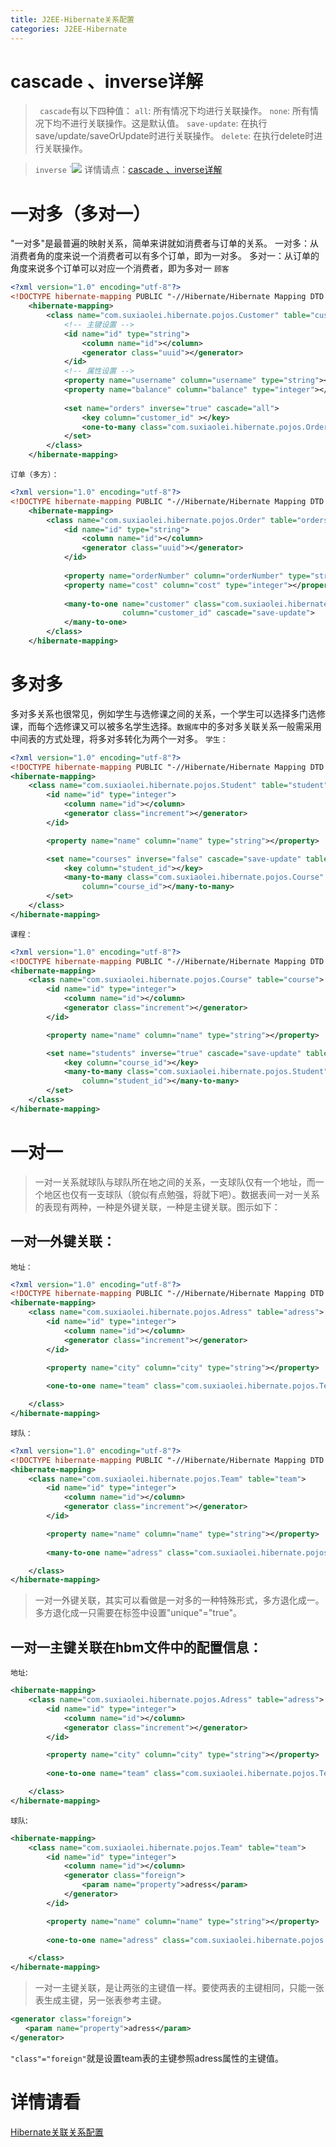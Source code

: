 ```yaml
---
title: J2EE-Hibernate关系配置
categories: J2EE-Hibernate
---
```

# cascade 、inverse详解
>` cascade`有以下四种值：
`all`: 所有情况下均进行关联操作。
`none`: 所有情况下均不进行关联操作。这是默认值。
`save-update`: 在执行save/update/saveOrUpdate时进行关联操作。
`delete`: 在执行delete时进行关联操作。

>  `inverse`
    `![](J2EE-Hibernate关系配置/inverse.png)
> 详情请点：[cascade 、inverse详解 ](http://blog.sina.com.cn/s/blog_7ffb8dd50101450c.html)


# 一对多（多对一）
"一对多"是最普遍的映射关系，简单来讲就如消费者与订单的关系。
一对多：从消费者角的度来说一个消费者可以有多个订单，即为一对多。
多对一：从订单的角度来说多个订单可以对应一个消费者，即为多对一
`顾客`
``` xml
<?xml version="1.0" encoding="utf-8"?>
<!DOCTYPE hibernate-mapping PUBLIC "-//Hibernate/Hibernate Mapping DTD 3.0//EN" "http://hibernate.sourceforge.net/hibernate-mapping-3.0.dtd">
    <hibernate-mapping>
        <class name="com.suxiaolei.hibernate.pojos.Customer" table="customer">
            <!-- 主键设置 -->
            <id name="id" type="string">
                <column name="id"></column>
                <generator class="uuid"></generator>
            </id>
            <!-- 属性设置 -->
            <property name="username" column="username" type="string"></property>
            <property name="balance" column="balance" type="integer"></property>
            
            <set name="orders" inverse="true" cascade="all">
                <key column="customer_id" ></key>
                <one-to-many class="com.suxiaolei.hibernate.pojos.Order"/>
            </set>
        </class>
    </hibernate-mapping>
```
`订单（多方）：`
``` xml
<?xml version="1.0" encoding="utf-8"?>
<!DOCTYPE hibernate-mapping PUBLIC "-//Hibernate/Hibernate Mapping DTD 3.0//EN" "http://hibernate.sourceforge.net/hibernate-mapping-3.0.dtd">
    <hibernate-mapping>
        <class name="com.suxiaolei.hibernate.pojos.Order" table="orders">
            <id name="id" type="string">
                <column name="id"></column>
                <generator class="uuid"></generator>
            </id>
            
            <property name="orderNumber" column="orderNumber" type="string"></property>
            <property name="cost" column="cost" type="integer"></property>
            
            <many-to-one name="customer" class="com.suxiaolei.hibernate.pojos.Customer" 
                         column="customer_id" cascade="save-update">
            </many-to-one>        
        </class>
    </hibernate-mapping>
```
# 多对多
多对多关系也很常见，例如学生与选修课之间的关系，一个学生可以选择多门选修课，而每个选修课又可以被多名学生选择。`数据库`中的多对多关联关系一般需采用中间表的方式处理，将多对多转化为两个一对多。
`学生：`
``` xml
<?xml version="1.0" encoding="utf-8"?>
<!DOCTYPE hibernate-mapping PUBLIC "-//Hibernate/Hibernate Mapping DTD 3.0//EN" "http://hibernate.sourceforge.net/hibernate-mapping-3.0.dtd">
<hibernate-mapping>
    <class name="com.suxiaolei.hibernate.pojos.Student" table="student">
        <id name="id" type="integer">
            <column name="id"></column>
            <generator class="increment"></generator>
        </id>

        <property name="name" column="name" type="string"></property>

        <set name="courses" inverse="false" cascade="save-update" table="student_course">
            <key column="student_id"></key>
            <many-to-many class="com.suxiaolei.hibernate.pojos.Course"
                column="course_id"></many-to-many>
        </set>
    </class>
</hibernate-mapping>
```
`课程：`
``` xml
<?xml version="1.0" encoding="utf-8"?>
<!DOCTYPE hibernate-mapping PUBLIC "-//Hibernate/Hibernate Mapping DTD 3.0//EN" "http://hibernate.sourceforge.net/hibernate-mapping-3.0.dtd">
<hibernate-mapping>
    <class name="com.suxiaolei.hibernate.pojos.Course" table="course">
        <id name="id" type="integer">
            <column name="id"></column>
            <generator class="increment"></generator>
        </id>

        <property name="name" column="name" type="string"></property>

        <set name="students" inverse="true" cascade="save-update" table="student_course">
            <key column="course_id"></key>
            <many-to-many class="com.suxiaolei.hibernate.pojos.Student"
                column="student_id"></many-to-many>
        </set>
    </class>
</hibernate-mapping>
```
# 一对一
> 一对一关系就球队与球队所在地之间的关系，一支球队仅有一个地址，而一个地区也仅有一支球队（貌似有点勉强，将就下吧）。数据表间一对一关系的表现有两种，一种是外键关联，一种是主键关联。图示如下：

## 一对一外键关联：
`地址：`
``` xml
<?xml version="1.0" encoding="utf-8"?>
<!DOCTYPE hibernate-mapping PUBLIC "-//Hibernate/Hibernate Mapping DTD 3.0//EN" "http://hibernate.sourceforge.net/hibernate-mapping-3.0.dtd">
<hibernate-mapping>
    <class name="com.suxiaolei.hibernate.pojos.Adress" table="adress">
        <id name="id" type="integer">
            <column name="id"></column>
            <generator class="increment"></generator>
        </id>

        <property name="city" column="city" type="string"></property>
        
        <one-to-one name="team" class="com.suxiaolei.hibernate.pojos.Team" cascade="all"></one-to-one>

    </class>
</hibernate-mapping>
```
`球队：`
``` xml
<?xml version="1.0" encoding="utf-8"?>
<!DOCTYPE hibernate-mapping PUBLIC "-//Hibernate/Hibernate Mapping DTD 3.0//EN" "http://hibernate.sourceforge.net/hibernate-mapping-3.0.dtd">
<hibernate-mapping>
    <class name="com.suxiaolei.hibernate.pojos.Team" table="team">
        <id name="id" type="integer">
            <column name="id"></column>
            <generator class="increment"></generator>
        </id>

        <property name="name" column="name" type="string"></property>
        
        <many-to-one name="adress" class="com.suxiaolei.hibernate.pojos.Adress" column="adress_id" unique="true"></many-to-one>

    </class>
</hibernate-mapping>
```
> 一对一外键关联，其实可以看做是一对多的一种特殊形式，多方退化成一。多方退化成一只需要在<many-to-one>标签中设置"unique"="true"。


## 一对一主键关联在hbm文件中的配置信息：

`地址`:
``` xml
<hibernate-mapping>
    <class name="com.suxiaolei.hibernate.pojos.Adress" table="adress">
        <id name="id" type="integer">
            <column name="id"></column>
            <generator class="increment"></generator>
        </id>

        <property name="city" column="city" type="string"></property>
        
        <one-to-one name="team" class="com.suxiaolei.hibernate.pojos.Team" cascade="all"></one-to-one>

    </class>
</hibernate-mapping>
```
`球队`:
``` xml
<hibernate-mapping>
    <class name="com.suxiaolei.hibernate.pojos.Team" table="team">
        <id name="id" type="integer">
            <column name="id"></column>
            <generator class="foreign">
                <param name="property">adress</param>
            </generator>
        </id>

        <property name="name" column="name" type="string"></property>
        
        <one-to-one name="adress" class="com.suxiaolei.hibernate.pojos.Adress" cascade="all"></one-to-one>

    </class>
</hibernate-mapping>
```
> 一对一主键关联，是让两张的主键值一样。要使两表的主键相同，只能一张表生成主键，另一张表参考主键。

``` xml
<generator class="foreign">
　　<param name="property">adress</param>
</generator>
```
`"class"="foreign"`就是设置team表的主键参照adress属性的主键值。

# 详情请看
[Hibernate关联关系配置](http://blog.csdn.net/xrt95050/article/details/7322222)